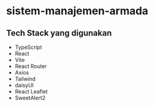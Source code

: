 # sistem-manajemen-armada

## Tech Stack yang digunakan
- TypeScript
- React
- Vite
- React Router
- Axios
- Tailwind
- daisyUI
- React Leaflet
- SweetAlert2